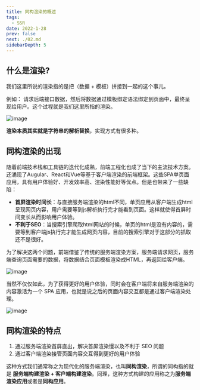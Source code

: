 ```yaml
---
title: 同构渲染的概述
tags:
  - SSR
date: 2022-1-28
prev: false
next: ./02.md
sidebarDepth: 5
---
```


## 什么是渲染?
我们这里所说的渲染指的是把（数据 + 模板）拼接到一起的这个事儿。

例如：
请求后端接口数据，然后将数据通过模板绑定语法绑定到页面中，最终呈现给用户。这个过程就是我们这里所指的渲染。

![image](/assets/images/ssr/ssr1.png)

**渲染本质其实就是字符串的解析替换**，实现方式有很多种。

## 同构渲染的出现

随着前端技术栈和工具链的迭代化成熟，前端工程化也成了当下的主流技术方案。还涌现了Augular、React和Vue等基于客户端渲染的前端框架。这些SPA单页面应用，具有用户体验好、开发效率高、渲染性能好等优点。但是也带来了一些缺陷：
- **首屏渲染时间长**：与直接服务端渲染的html不同，单页应用从客户端生成html呈现网页内容，用户需要等到js解析执行完才能看到页面。这样就使得首屏时间变长从而影响用户体验。
- **不利于SEO**：当搜索引擎爬取html网站的时候，单页的html是没有内容的，需要等到客户端js执行完才能生成网页内容，目前的搜索引擎对于这部分的抓取还不是很好。

为了解决这两个问题，前端借鉴了传统的服务端渲染方案，服务端请求网页，服务端查询页面需要的数据，将数据结合页面模板渲染成HTML，再返回给客户端。

![image](/assets/images/ssr/ssr2.png)

当然不仅仅如此，为了获得更好的用户体验，同时会在客户端将来自服务端渲染的内容激活为一个 SPA
应用，也就是说之后的页面内容交互都是通过客户端渲染处理。

![image](/assets/images/ssr/ssr3.png)

## 同构渲染的特点

1. 通过服务端渲染首屏直出，解决首屏渲染慢以及不利于 SEO 问题
2. 通过客户端渲染接管页面内容交互得到更好的用户体验

这种方式我们通常称之为现代化的服务端渲染，也叫**同构渲染**，所谓的同构指的就是 **服务端构建渲染 + 客户端构建渲染**。同理，这种方式构建的应用称之为**服务端渲染应用**或者是**同构应用**。
